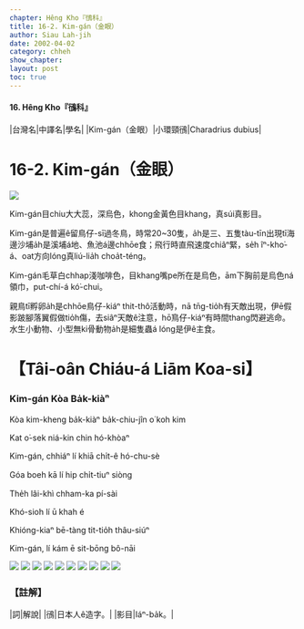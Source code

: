 ```yaml
---
chapter: Hêng Kho『鴴科』
title: 16-2. Kim-gán（金眼）
author: Siau Lah-jih
date: 2002-04-02
category: chheh
show_chapter: 
layout: post
toc: true
---
```


#### 16. Hêng Kho『鴴科』


|台灣名|中譯名|學名|
|Kim-gán（金眼）|小環頸鴴|Charadrius dubius|


# 16-2. Kim-gán（金眼）


![](../too5/16/16-2-9.Kim-gán.jpg)


Kim-gán目chiu大大蕊，深烏色，khong金黃色目khang，真súi真影目。

Kim-gán是普遍ê留鳥仔-sī過冬鳥，時常20~30隻，a̍h是三、五隻tàu-tīn出現tī海邊沙埔a̍h是溪埔á地、魚池á邊chhōe食；飛行時直飛速度chiâⁿ緊，se̍h îⁿ-kho͘-á、oat方向lóng真liú-lia̍h choa̍t-téng。

Kim-gán毛草白chhap淺咖啡色，目khang嘴pe所在是烏色，ām下胸前是烏色ná領巾，put-chí-á kó͘-chui。

親鳥tī孵卵a̍h是chhōe鳥仔-kiáⁿ thit-thô活動時，nā tn̄g-tio̍h有天敵出現，伊ē假影跛腳落翼假做tio̍h傷，去siâⁿ天敵ê注意，hō͘鳥仔-kiáⁿ有時間thang閃避逃命。水生小動物、小型無ki骨動物a̍h是細隻蟲á lóng是伊ê主食。



# 【Tâi-oân Chiáu-á Liām Koa-si】

### **Kim-gán Kòa Ba̍k-kiàⁿ**

Kòa kim-kheng ba̍k-kiàⁿ ba̍k-chiu-jîn o͘ koh kim

Kat o͘-sek niá-kin chin hó-khòaⁿ

Kim-gán, chhiáⁿ lí khiā chi̍t-ê hó-chu-sè

Góa boeh kā lí hip chi̍t-tiuⁿ siòng

The̍h lâi-khì chham-ka pí-sài

Khó-sioh lí ū khah é

Khióng-kiaⁿ bē-tàng tit-tio̍h thâu-siúⁿ

Kim-gán, lí kám ē sit-bōng bô-nāi



![](../too5/16/16-2-1.Kim-gán.jpg)
![](../too5/16/16-2-2.Kim-gán.jpg)
![](../too5/16/16-2-3.Kim-gán.jpg)
![](../too5/16/16-2-5.Kim-gán.jpg)
![](../too5/16/16-2-6.Kim-gán.jpg)
![](../too5/16/16-2-7.Kim-gán.jpg)
![](../too5/16/16-2-8.Kim-gán.jpg)
![](../too5/16/16-2-4.Kim-gán.jpg)
![](../too5/16/16-2-10.Kim-gán.jpg)
![](../too5/16/16-2-11.Kim-gán.jpg)

### 【註解】

|詞|解說|
|鴴|日本人ê造字。|
|影目|Iáⁿ-ba̍k。|

